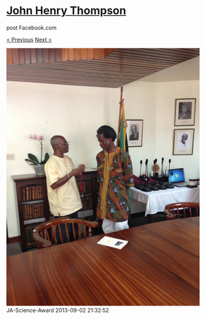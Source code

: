 # [John Henry Thompson](../README.md)
post Facebook.com

[< Previous](2013-09-02-46.md) [Next >](2013-09-02-48.md)

[![](../media/2013-09-02/JA-Science-Award-36.jpg)](../README.md)
JA-Science-Award
2013-09-02 21:32:52